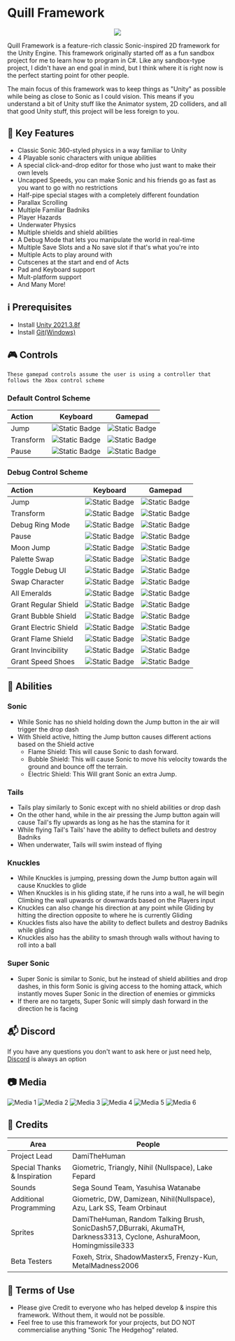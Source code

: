 
# Quill Framework
<p align="center">
  <img src="./docs/images/Quill_Framework_Logo.png" />
</p>

Quill Framework is a feature-rich classic Sonic-inspired 2D framework for the Unity Engine. This framework originally started off as a fun sandbox project for me to learn how to program in C#. Like any sandbox-type project, I didn't have an end goal in mind, but I think where it is right now is the perfect starting point for other people.

The main focus of this framework was to keep things as "Unity" as possible while being as close to Sonic as I could vision. This means if you understand a bit of Unity stuff like the Animator system, 2D colliders, and all that good Unity stuff, this project will be less foreign to you.

## 🚀 Key Features
- Classic Sonic 360-styled physics in a way familiar to Unity
- 4 Playable sonic characters with unique abilities
- A special click-and-drop editor for those who just want to make their own levels
- Uncapped Speeds, you can make Sonic and his friends go as fast as you want to go with no restrictions
- Half-pipe special stages with a completely different foundation
- Parallax Scrolling
- Multiple Familiar Badniks
- Player Hazards
- Underwater Physics
- Multiple shields and shield abilities
- A Debug Mode that lets you manipulate the world in real-time
- Multiple Save Slots and a No save slot if that's what you're into
- Multiple Acts to play around with
- Cutscenes at the start and end of Acts
- Pad and Keyboard support
- Mult-platform support
- And Many More!

## ℹ️ Prerequisites
- Install [Unity 2021.3.8f](https://unity.com/releases/editor/whats-new/2021.3.8)
- Install [Git(Windows)](https://git-scm.com/download/win)

## 🎮 Controls 
```
These gamepad controls assume the user is using a controller that follows the Xbox control scheme

```

### Default Control Scheme
| Action | Keyboard | Gamepad |
| :---         |     :---:      |         :---:  |
| Jump  |![Static Badge](https://staging.shields.io/badge/Space-8A2BE2)|![Static Badge](https://staging.shields.io/badge/W-blue)|
| Transform     |![Static Badge](https://staging.shields.io/badge/W-8A2BE2)       |![Static Badge](https://staging.shields.io/badge/Y-blue)|
| Pause     |![Static Badge](https://staging.shields.io/badge/Enter-8A2BE2)      | ![Static Badge](https://staging.shields.io/badge/Start-blue)|


### Debug Control Scheme
| Action | Keyboard | Gamepad |
| :---         |     :---:      |          :---:   |
| Jump  |![Static Badge](https://staging.shields.io/badge/Space-8A2BE2)|![Static Badge](https://staging.shields.io/badge/A-blue)|
| Transform     |![Static Badge](https://staging.shields.io/badge/W-8A2BE2)|![Static Badge](https://staging.shields.io/badge/Y-blue)|
| Debug Ring Mode     |![Static Badge](https://staging.shields.io/badge/Q-8A2BE2)|![Static Badge](https://staging.shields.io/badge/X-blue)|
| Pause  |![Static Badge](https://staging.shields.io/badge/Enter-8A2BE2)|![Static Badge](https://staging.shields.io/badge/Start-blue)|
| Moon Jump     |![Static Badge](https://staging.shields.io/badge/Left%20Ctrl-8A2BE2)|![Static Badge](https://staging.shields.io/badge/LT-blue)|
| Palette Swap     |![Static Badge](https://staging.shields.io/badge/Left%20Shift-8A2BE2)|![Static Badge](https://staging.shields.io/badge/LB-blue)|
| Toggle Debug UI |![Static Badge](https://staging.shields.io/badge/←%20Backspace-8A2BE2)|![Static Badge](https://staging.shields.io/badge/RT-blue)|
| Swap Character    |![Static Badge](https://staging.shields.io/badge/Right%20Shift-8A2BE2)|![Static Badge](https://staging.shields.io/badge/RB-blue)|
| All Emeralds     |![Static Badge](https://staging.shields.io/badge/Right%20Ctrl-8A2BE2)|![Static Badge](https://staging.shields.io/badge/Options-blue)|
| Grant Regular Shield  |![Static Badge](https://staging.shields.io/badge/0-8A2BE2)|![Static Badge](https://staging.shields.io/badge/N%2FA-gray)|
| Grant Bubble Shield     |![Static Badge](https://staging.shields.io/badge/1-8A2BE2)|![Static Badge](https://staging.shields.io/badge/N%2FA-gray)|
| Grant Electric Shield     |![Static Badge](https://staging.shields.io/badge/2-8A2BE2)|![Static Badge](https://staging.shields.io/badge/N%2FA-gray)|
| Grant Flame Shield  |![Static Badge](https://staging.shields.io/badge/3-8A2BE2)|![Static Badge](https://staging.shields.io/badge/N%2FA-gray)|
| Grant Invincibility    |![Static Badge](https://staging.shields.io/badge/4-8A2BE2)|![Static Badge](https://staging.shields.io/badge/N%2FA-gray)|
| Grant Speed Shoes     |![Static Badge](https://staging.shields.io/badge/5-8A2BE2)|![Static Badge](https://staging.shields.io/badge/N%2FA-gray)|

## 🌟 Abilities

### Sonic
- While Sonic has no shield holding down the Jump button in the air will trigger the drop dash
- With Shield active, hitting the Jump button causes different actions based on the Shield active
  - Flame Shield: This will cause Sonic to dash forward.
  - Bubble Shield: This will cause Sonic to move his velocity towards the ground and bounce off the terrain.
  - Electric Shield: This Will grant Sonic an extra Jump.

### Tails
- Tails play similarly to Sonic except with no shield abilities or drop dash
- On the other hand, while in the air pressing the Jump button again will cause Tail's fly upwards as long as he has the stamina for it
- While flying Tail's Tails' have the ability to deflect bullets and destroy Badniks
- When underwater, Tails will swim instead of flying

### Knuckles
- While Knuckles is jumping, pressing down the Jump button again will cause Knuckles to glide
- When Knuckles is in his gliding state, if he runs into a wall, he will begin Climbing the wall upwards or downwards based on the Players input
- Knuckles can also change his direction at any point while Gliding by hitting the direction opposite to where he is currently Gliding
- Knuckles fists also have the ability to deflect bullets and destroy Badniks while gliding
- Knuckles also has the ability to smash through walls without having to roll into a ball

### Super Sonic
- Super Sonic is similar to Sonic, but he instead of shield abilities and drop dashes, in this form Sonic is giving access to the homing attack, which instantly moves Super Sonic in the direction of enemies or gimmicks
- If there are no targets, Super Sonic will simply dash forward in the direction he is facing

## 📬 Discord
If you have any questions you don't want to ask here or just need help, [Discord](https://discord.gg/mht9ys9xxZ) is always an option

## 📷 Media
![Media 1](./docs/images/Quill_framework_Image_0.png)
![Media 2](./docs/images/Quill_framework_Image_1.png)
![Media 3](./docs/images/Quill_framework_Image_2.png)
![Media 4](./docs/images/Quill_Framework_Image_3.png)
![Media 5](./docs/images/Quill_Framework_Image_4.png)
![Media 6](./docs/images/Quill_Framework_Image_5.png)

## 📇 Credits

| Area             | People                                                                |
| ----------------- | ------------------------------------------------------------------ |
| Project Lead| DamiTheHuman|
| Special Thanks & Inspiration| Giometric, Triangly, Nihil (Nullspace), Lake Fepard|
| Sounds | Sega Sound Team, Yasuhisa Watanabe |
| Additional Programming | Giometric, DW, Damizean, Nihil(Nullspace), Azu, Lark SS, Team Orbinaut |
| Sprites | DamiTheHuman, Random Talking Brush, SonicDash57,DBurraki, AkumaTH, Darkness3313, Cyclone, AshuraMoon, Homingmissile333 |
| Beta Testers | Foxeh, Strix, ShadowMasterx5, Frenzy-Kun, MetalMadness2006|

## 📜 Terms of Use
- Please give Credit to everyone who has helped develop & inspire this framework. Without them, it would not be possible.
- Feel free to use this framework for your projects, but DO NOT commercialise anything "Sonic The Hedgehog" related.
